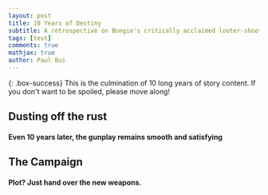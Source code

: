 ```yaml
---
layout: post
title: 10 Years of Destiny
subtitle: A retrospective on Bungie's critically acclaimed looter-shooter
tags: [test]
comments: true
mathjax: true
author: Paul Bui
---
```


{: .box-success}
This is the culmination of 10 long years of story content. If you don't want to be spoiled, please move along!




## Dusting off the rust
#### Even 10 years later, the gunplay remains smooth and satisfying


## The Campaign
#### Plot? Just hand over the new weapons.



